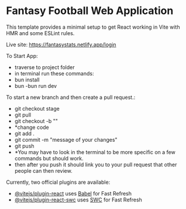 # Fantasy Football Web Application

This template provides a minimal setup to get React working in Vite with HMR and some ESLint rules.

Live site: 
https://fantasystats.netlify.app/login

To Start App:

  - traverse to project folder
  - in terminal run these commands:
  - bun install
  - bun -bun run dev


To start a new branch and then create a pull request.:
  - git checkout stage
  - git pull
  - git checkout -b "<your branch name>"
  - *change code
  - git add .
  - git commit -m "message of your changes"
  - git push
  - *You may have to look in the terminal to be more specific on a few commands but should work.
  - then after you push it should link you to your pull request that other people can then review.
 
Currently, two official plugins are available:

- [@vitejs/plugin-react](https://github.com/vitejs/vite-plugin-react/blob/main/packages/plugin-react/README.md) uses [Babel](https://babeljs.io/) for Fast Refresh
- [@vitejs/plugin-react-swc](https://github.com/vitejs/vite-plugin-react-swc) uses [SWC](https://swc.rs/) for Fast Refresh
